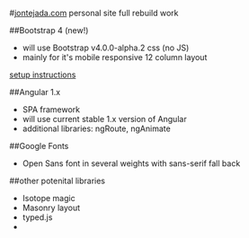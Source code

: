 #[jontejada.com](jontejada.com) personal site full rebuild work

##Bootstrap 4 (new!)
- will use Bootstrap v4.0.0-alpha.2 css (no JS)
- mainly for it's mobile responsive 12 column layout 

[setup instructions](http://v4-alpha.getbootstrap.com/getting-started/build-tools/#tooling-setup)

##Angular 1.x
- SPA framework
- will use current stable 1.x version of Angular
- additional libraries: ngRoute, ngAnimate

##Google Fonts
- Open Sans font in several weights with sans-serif fall back

##other potenital libraries
- Isotope magic
- Masonry layout
- typed.js
- 